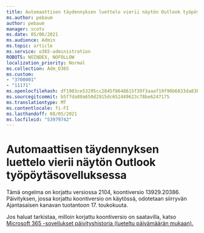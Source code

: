 ```yaml
---
title: Automaattisen täydennyksen luettelo vierii näytön Outlook työpöytäsovelluksessa
ms.author: pebaum
author: pebaum
manager: scotv
ms.date: 05/06/2021
ms.audience: Admin
ms.topic: article
ms.service: o365-administration
ROBOTS: NOINDEX, NOFOLLOW
localization_priority: Normal
ms.collection: Adm_O365
ms.custom:
- "3700001"
- "11171"
ms.openlocfilehash: df1903ce53295cc2845f8648615f39f3aaaf19f90b6833da83b27ba836e44d4e
ms.sourcegitcommit: b5f7da89a650d2915dc652449623c78be6247175
ms.translationtype: MT
ms.contentlocale: fi-FI
ms.lasthandoff: 08/05/2021
ms.locfileid: "53979742"
---
```

# <a name="autocomplete-list-scrolls-off-the-screen-in-outlook-desktop"></a>Automaattisen täydennyksen luettelo vierii näytön Outlook työpöytäsovelluksessa

Tämä ongelma on korjattu versiossa 2104, koontiversio 13929.20386. Päivityksen, jossa korjattu koontiversio on käytössä, odotetaan siirryvän Ajantasaisen kanavan tuotantoon 17. toukokuuta. 

Jos haluat tarkistaa, milloin korjattu koontiversio on saatavilla, katso [Microsoft 365 -sovellukset päivityshistoria (lueteltu päivämäärän mukaan).](/officeupdates/update-history-microsoft365-apps-by-date)